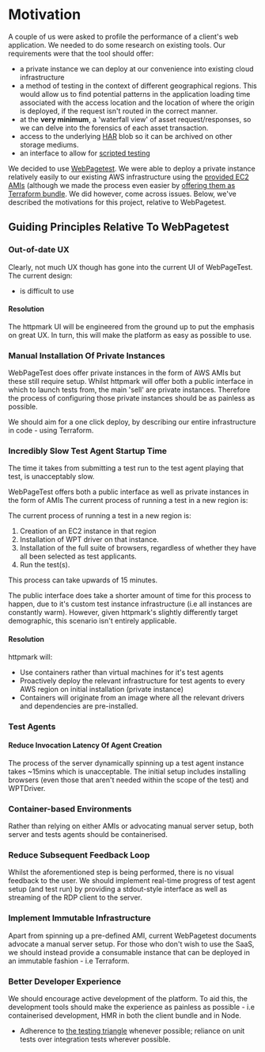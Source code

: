# Motivation

A couple of us were asked to profile the performance of a client's web application. We needed to do some research on existing tools. Our requirements were that the tool should offer:

* a private instance we can deploy at our convenience into existing cloud infrastructure
* a method of testing in the context of different geographical regions. This would allow us to find potential patterns in the application loading time associated with the access location and the location of where the origin is deployed, if the request isn't routed in the correct manner.
* at the **very minimum**, a 'waterfall view' of asset request/responses, so we can delve into the forensics of each asset transaction.
* access to the underlying [HAR](http://www.softwareishard.com/blog/har-12-spec/) blob so it can be archived on other storage mediums.
* an interface to allow for [scripted testing](https://github.com/httpmark/httpmark/issues/18)

We decided to use [WebPagetest](https://www.webpagetest.org/). We were able to deploy a private instance relatively easily to our existing AWS infrastructure using the [provided EC2 AMIs](https://sites.google.com/a/webpagetest.org/docs/private-instances) (although we made the process even easier by [offering them as Terraform bundle](https://github.com/redbadger/webpagetest-aws-terraform). We did however, come across issues. Below, we've described the motivations for this project, relative to WebPagetest.

## Guiding Principles Relative To WebPagetest

### Out-of-date UX

Clearly, not much UX though has gone into the current UI of WebPageTest. The current design:

* is difficult to use

#### Resolution

The httpmark UI will be engineered from the ground up to put the emphasis on great UX. In turn, this will make the platform as easy as possible to use.

### Manual Installation Of Private Instances

WebPageTest does offer private instances in the form of AWS AMIs but these still require setup. Whilst httpmark will offer both a public interface in which to launch tests from, the main 'sell' are private instances. Therefore the process of configuring those private instances should be as painless as possible.

We should aim for a one click deploy, by describing our entire infrastructure in code - using Terraform.

### Incredibly Slow Test Agent Startup Time

The time it takes from submitting a test run to the test agent playing that test, is unacceptably slow.

WebPageTest offers both a public interface as well as private instances in the form of AMIs The current process of running a test in a new region is:

The current process of running a test in a new region is:

1. Creation of an EC2 instance in that region
2. Installation of WPT driver on that instance.
3. Installation of the full suite of browsers, regardless of whether they have all been selected as test applicants.
4. Run the test(s).

This process can take upwards of 15 minutes.

The public interface does take a shorter amount of time for this process to happen, due to it's custom test instance infrastructure (i.e all instances are constantly warm). However, given httpmark's slightly differently target demographic, this scenario isn't entirely applicable.

#### Resolution

httpmark will:

* Use containers rather than virtual machines for it's test agents
* Proactively deploy the relevant infrastructure for test agents to every AWS region on initial installation (private instance)
* Containers will originate from an image where all the relevant drivers and dependencies are pre-installed.

### Test Agents

#### Reduce Invocation Latency Of Agent Creation

The process of the server dynamically spinning up a test agent instance takes ~15mins which is unacceptable. The initial setup includes installing browsers (even those that aren't needed within the scope of the test) and WPTDriver.

### Container-based Environments

Rather than relying on either AMIs or advocating manual server setup, both server and tests agents should be containerised.

### Reduce Subsequent Feedback Loop

Whilst the aforementioned step is being performed, there is no visual feedback to the user. We should implement real-time progress of test agent setup (and test run) by providing a stdout-style interface as well as streaming of the RDP client to the server.

### Implement Immutable Infrastructure

Apart from spinning up a pre-defined AMI, current WebPagetest documents advocate a manual server setup. For those who don't wish to use the SaaS, we should instead provide a consumable instance that can be deployed in an immutable fashion - i.e Terraform.

### Better Developer Experience

We should encourage active development of the platform. To aid this, the development tools should make the experience as painless as possible - i.e containerised development, HMR in both the client bundle and in Node.

* Adherence to [the testing triangle](https://martinfowler.com/bliki/TestPyramid.html) whenever possible; reliance on unit tests over integration tests wherever possible.
